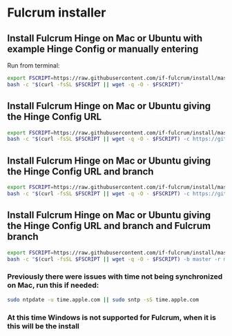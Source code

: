 # Fulcrum installer

## Install Fulcrum Hinge on Mac or Ubuntu with example Hinge Config or manually entering
Run from terminal:
```bash
export FSCRIPT=https://raw.githubusercontent.com/if-fulcrum/install/master/unix.sh &&
bash -c "$(curl -fsSL $FSCRIPT || wget -q -O - $FSCRIPT)"
```

## Install Fulcrum Hinge on Mac or Ubuntu giving the Hinge Config URL
```bash
export FSCRIPT=https://raw.githubusercontent.com/if-fulcrum/install/master/unix.sh &&
bash -c "$(curl -fsSL $FSCRIPT || wget -q -O - $FSCRIPT) -c https://github.com/if-fulcrum/hinge-config.git"
```

## Install Fulcrum Hinge on Mac or Ubuntu giving the Hinge Config URL and branch
```bash
export FSCRIPT=https://raw.githubusercontent.com/if-fulcrum/install/master/unix.sh &&
bash -c "$(curl -fsSL $FSCRIPT || wget -q -O - $FSCRIPT) -c https://github.com/if-fulcrum/hinge-config.git -r master"
```

## Install Fulcrum Hinge on Mac or Ubuntu giving the Hinge Config URL and branch and Fulcrum branch
```bash
export FSCRIPT=https://raw.githubusercontent.com/if-fulcrum/install/master/unix.sh &&
bash -c "$(curl -fsSL $FSCRIPT || wget -q -O - $FSCRIPT) -b master -r master -c https://github.com/if-fulcrum/hinge-config.git"
```

### Previously there were issues with time not being synchronized on Mac, run this if needed:
```bash
sudo ntpdate -u time.apple.com || sudo sntp -sS time.apple.com
```

### At this time Windows is not supported for Fulcrum, when it is this will be the install
